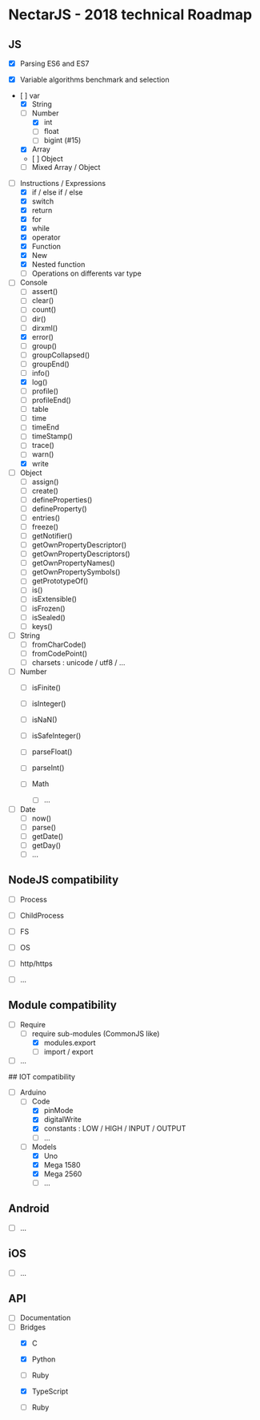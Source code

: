 # NectarJS - 2018 technical Roadmap

## JS

- [x] Parsing ES6 and ES7

- [x] Variable algorithms benchmark and selection

- [ ] var
  - [x] String
  - [ ] Number
    - [x] int
    - [ ] float
    - [ ] bigint (#15)
  - [x] Array
  - [ ] Object
  - [ ] Mixed Array / Object

- [ ] Instructions / Expressions
  - [x] if / else if / else
  - [x] switch
  - [x] return
  - [x] for
  - [x] while
  - [x] operator
  - [x] Function
  - [x] New
  - [x] Nested function
  - [ ] Operations on differents var type
  
- [ ] Console
  - [ ] assert()
  - [ ] clear()
  - [ ] count()
  - [ ] dir()
  - [ ] dirxml()
  - [x] error()
  - [ ] group()
  - [ ] groupCollapsed()
  - [ ] groupEnd()
  - [ ] info()
  - [x] log()
  - [ ] profile()
  - [ ] profileEnd()
  - [ ] table
  - [ ] time
  - [ ] timeEnd
  - [ ] timeStamp()
  - [ ] trace()
  - [ ] warn()
  - [x] write

- [ ] Object
  - [ ] assign()
  - [ ] create()
  - [ ] defineProperties()
  - [ ] defineProperty()
  - [ ] entries()
  - [ ] freeze()
  - [ ] getNotifier()
  - [ ] getOwnPropertyDescriptor()
  - [ ] getOwnPropertyDescriptors()
  - [ ] getOwnPropertyNames()
  - [ ] getOwnPropertySymbols()
  - [ ] getPrototypeOf()
  - [ ] is()
  - [ ] isExtensible()
  - [ ] isFrozen()
  - [ ] isSealed()
  - [ ] keys()
  
- [ ] String
  - [ ] fromCharCode()
  - [ ] fromCodePoint()
  - [ ] charsets : unicode / utf8 / ...
  
- [ ] Number
  - [ ] isFinite()
  - [ ] isInteger()
  - [ ] isNaN()
  - [ ] isSafeInteger()
  - [ ] parseFloat()
  - [ ] parseInt()
  
  - [ ] Math
    - [ ] ...
    
- [ ] Date
  - [ ] now()
  - [ ] parse()
  - [ ] getDate()
  - [ ] getDay()
  - [ ] ...

## NodeJS compatibility

- [ ] Process

- [ ] ChildProcess

- [ ] FS

- [ ] OS

- [ ] http/https

- [ ] ...

## Module compatibility

-[ ] Require
    - [ ] require sub-modules (CommonJS like)
      - [x] modules.export
      - [ ] import / export
- [ ] ...

## IOT compatibility

- [ ] Arduino
  - [ ] Code
    - [x] pinMode
    - [x] digitalWrite  
    - [x] constants : LOW / HIGH / INPUT / OUTPUT
    - [ ] ...
  - [ ] Models 
    - [x] Uno
    - [x] Mega 1580
    - [x] Mega 2560
    - [ ] ...
    
## Android

- [ ] ...

## iOS
    
- [ ] ...
    
## API

- [ ] Documentation
- [ ] Bridges
  - [x] C
  - [x] Python
  - [ ] Ruby
  - [x] TypeScript
  - [ ] Ruby
  
